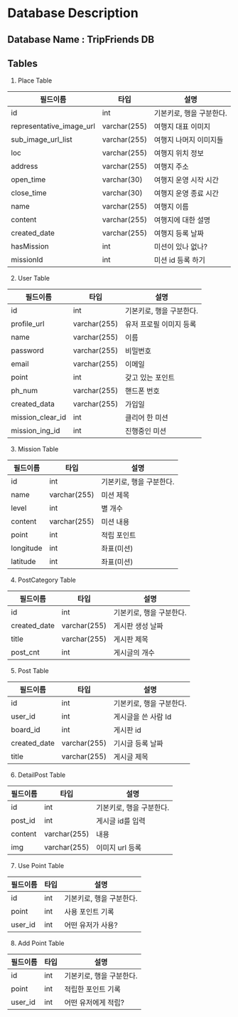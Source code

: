 # Database Description


## Database Name : TripFriends DB


## Tables

1. Place Table

| 필드이름                     | 타입           | 설명             |
|--------------------------|--------------|----------------|
| id                       | int          | 기본키로, 행을 구분한다. |
| representative_image_url | varchar(255) | 여행지 대표 이미지     |
| sub_image_url_list       | varchar(255) | 여행지 나머지 이미지들   |
| loc                      | varchar(255) | 여행지 위치 정보      |
| address                  | varchar(255) | 여행지 주소         |
| open_time                | varchar(30)  | 여행지 운영 시작 시간   |
| close_time               | varchar(30)  | 여행지 운영 종료 시간   |
| name                     | varchar(255) | 여행지 이름         |
| content                  | varchar(255) | 여행지에 대한 설명     |
| created_date             | varchar(255) | 여행지 등록 날짜      |
| hasMission               | int          | 미션이 있나 없나?     |
| missionId                | int          | 미션 id 등록 하기    |

2. User Table

| 필드이름             | 타입           | 설명             |
|------------------|--------------|----------------|
| id               | int          | 기본키로, 행을 구분한다. |
| profile_url      | varchar(255) | 유저 프로필 이미지 등록  |
| name             | varchar(255) | 이름             |
| password         | varchar(255) | 비밀번호           |
| email            | varchar(255) | 이메일            |
| point            | int          | 갖고 있는 포인트      |
| ph_num           | varchar(255) | 핸드폰 번호         |
| created_data     | varchar(255) | 가입일            |
| mission_clear_id | int          | 클리어 한 미션       |
| mission_ing_id   | int          | 진행중인 미션        |

3. Mission Table

| 필드이름      | 타입           | 설명             |
|-----------|--------------|----------------|
| id        | int          | 기본키로, 행을 구분한다. |
| name      | varchar(255) | 미션 제목          |
| level     | int          | 별 개수           |
| content   | varchar(255) | 미션 내용          |
| point     | int          | 적립 포인트         |
| longitude | int          | 좌표(미션)         |
| latitude  | int          | 좌표(미션)             |

4. PostCategory Table

| 필드이름         | 타입           | 설명             |
|--------------|--------------|----------------|
| id           | int          | 기본키로, 행을 구분한다. |
| created_date | varchar(255) | 게시판 생성 날짜      |
| title        | varchar(255) | 게시판 제목         |
| post_cnt     | int          | 게시글의 개수        |

5. Post Table

| 필드이름        | 타입           | 설명             |
|-------------|--------------|----------------|
| id          | int          | 기본키로, 행을 구분한다. |
| user_id     | int          | 게시글을 쓴 사람 Id   |
| board_id    | int          | 게시판 id         |
| created_date | varchar(255) | 기시글 등록 날짜      |
| title       | varchar(255) | 게시글 제목         |

6. DetailPost Table

| 필드이름    | 타입           | 설명             |
|---------|--------------|----------------|
| id      | int          | 기본키로, 행을 구분한다. |
| post_id | int          | 게시글 id를 입력     |
| content | varchar(255) | 내용             |
| img     | varchar(255) | 이미지 url 등록     |

7. Use Point Table

| 필드이름    | 타입   | 설명             |
|---------|------|----------------|
| id      | int  | 기본키로, 행을 구분한다. |
| point   | int  | 사용 포인트 기록      |
| user_id | int  | 어떤 유저가 사용?     |

8. Add Point Table

| 필드이름    | 타입  | 설명             |
|---------|-----|----------------|
| id      | int | 기본키로, 행을 구분한다. |
| point   | int | 적립한 포인트 기록     |
| user_id | int | 어떤 유저에게 적립?    |




